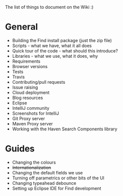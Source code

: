 The list of things to document on the Wiki :)

# General
- Building the Find install package (just the zip file)
- Scripts - what we have, what it all does
- Quick tour of the code - what should this introduce?
- Libraries - what we use, what it does, why
- Requirements
- Browser versions
- Tests
- Travis
- Contributing/pull requests
- Issue raising
- Cloud deployment
- Blog resources
- Eclipse
- IntelliJ community
- Screenshots for IntelliJ
- Git Proxy server
- Maven Proxy server
- Working with the Haven Search Components library

# Guides

- Changing the colours
- ~~Internationalization~~
- Changing the default fields we use
- Turning off parametrics or other bits of the UI
- Changing typeahead debounce
- Setting up Eclipse IDE for Find development